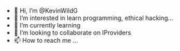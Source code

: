 - 👋 Hi, I’m @KevinWildG
- 👀 I’m interested in learn programming, ethical hacking...
- 🌱 I’m currently learning 
- 💞️ I’m looking to collaborate on IProviders
- 📫 How to reach me ...

<!---
KevinWildG/KevinWildG is a ✨ special ✨ repository because its `README.md` (this file) appears on your GitHub profile.
You can click the Preview link to take a look at your changes.
--->
